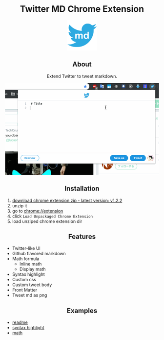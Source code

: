 <h1 align="center">Twitter MD Chrome Extension</h1>
<p align="center">
  <img src="./images/icon128.png" width="auto" height="100"/>
</p>

<h2 align="center">About</h2>
<p align="center">Extend Twitter to tweet markdown.</p>

<p align="center">
  <img src="./images/tmd.gif" width="auto" height="300"/>
</p>

<h2 align="center">Installation</h2>

1. [download chrome extension zip - latest version: v1.2.2](https://github.com/RyosukeCla/twitter-md-chrome/archive/v1.2.2.zip)
2. unzip it
3. go to [chrome://extension](chrome://extension)
4. click `Load Unpackaged Chrome Extension`
5. load unziped chrome extension dir

<h2 align="center">Features</h2>

- Twitter-like UI
- Github flavored markdown
- Math formula
  - Inline math
  - Display math
- Syntax highlight
- Custom css
- Custom tweet body
- Front Matter
- Tweet md as png

<h2 align="center">Examples</h2>

- [readme](./examples/readme.md.raw)
- [syntax highlight](./examples/syntax-highlight.md.raw)
- [math](./examples/math.md.raw)
